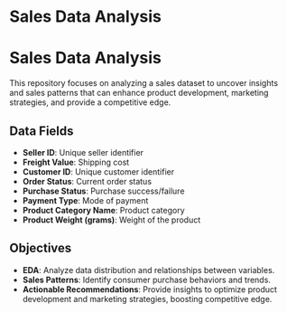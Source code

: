 # Sales Data Analysis

# Sales Data Analysis

This repository focuses on analyzing a sales dataset to uncover insights and sales patterns that can enhance product development, marketing strategies, and provide a competitive edge.

## Data Fields

* **Seller ID**: Unique seller identifier
* **Freight Value**: Shipping cost
* **Customer ID**: Unique customer identifier
* **Order Status**: Current order status
* **Purchase Status**: Purchase success/failure
* **Payment Type**: Mode of payment
* **Product Category Name**: Product category
* **Product Weight (grams)**: Weight of the product

## Objectives

* **EDA**: Analyze data distribution and relationships between variables.
* **Sales Patterns**: Identify consumer purchase behaviors and trends.
* **Actionable Recommendations**: Provide insights to optimize product development and marketing strategies, boosting competitive edge.

